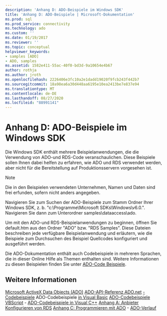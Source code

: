 ```yaml
---
description: 'Anhang D: ADO-Beispiele im Windows SDK'
title: 'Anhang D: ADO-Beispiele | Microsoft-Dokumentation'
ms.prod: sql
ms.prod_service: connectivity
ms.technology: ado
ms.custom: ''
ms.date: 01/19/2017
ms.reviewer: ''
ms.topic: conceptual
helpviewer_keywords:
- samples [ADO]
- ADO, samples
ms.assetid: 1582e411-55ac-40f0-bd3d-9a10654e4b67
author: rothja
ms.author: jroth
ms.openlocfilehash: 2226406e3fc10a2e1dadd19020f9fcb243f442b7
ms.sourcegitcommit: 18a98ea6a30d448aa6195e10ea2413be7e837e94
ms.translationtype: MT
ms.contentlocale: de-DE
ms.lasthandoff: 08/27/2020
ms.locfileid: "88991141"
---
```

# <a name="appendix-d-ado-samples-in-the-windows-sdk"></a>Anhang D: ADO-Beispiele im Windows SDK
Die Windows SDK enthält mehrere Beispielanwendungen, die die Verwendung von ADO-und RDS-Code veranschaulichen. Diese Beispiele sollen Ihnen dabei helfen zu erfahren, wie ADO und RDS verwendet werden, aber nicht für die Bereitstellung auf Produktionsservern vorgesehen ist.

> [!NOTE]
>  Die in den Beispielen verwendeten Unternehmen, Namen und Daten sind frei erfunden, sofern nicht anders angegeben.

 Navigieren Sie zum Suchen der ADO-Beispiele zum Stamm Ordner Ihrer Windows SDK, z. b. "c:\Programme\Microsoft SDKs\Windows\v6.0.". Navigieren Sie dann zum Unterordner samples\dataaccess\ado.

 Um mit den ADO-und RDS-Beispielanwendungen zu beginnen, öffnen Sie default.htm aus den Ordner "ADO" bzw. "RDS Samples". Diese Dateien beschreiben jede verfügbare Beispielanwendung und erläutern, wie die Beispiele zum Durchsuchen des Beispiel Quellcodes konfiguriert und ausgeführt werden.

 Die ADO-Dokumentation enthält auch Codebeispiele in mehreren Sprachen, die in dieser Online Hilfe als Themen enthalten sind. Weitere Informationen zu diesen Beispielen finden Sie unter [ADO-Code Beispiele](../../reference/ado-api/ado-code-examples.md).

## <a name="see-also"></a>Weitere Informationen
 [Microsoft ActiveX Data Objects (ADO)](../../microsoft-activex-data-objects-ado.md) [ADO-API-Referenz ADO.net](../../reference/ado-api/ado-api-reference.md) [-Codebeispiele](../../reference/ado-api/ado-code-examples.md) ADO-Codebeispiele [in Visual Basic](../../reference/ado-api/ado-code-examples-in-visual-basic.md) [ADO-Codebeispiele VBScript](../../reference/ado-api/ado-code-examples-vbscript.md) - [ADO-Codebeispiele in Visual C++](../../reference/ado-api/ado-code-examples-in-visual-c.md) [Anhang A: Anbieter](./appendix-a-providers.md) [Konfigurieren von RDS](../remote-data-service/configuring-rds.md) [Anhang C: Programmieren mit ADO](./appendix-c-programming-with-ado.md) - [ADO-Verlauf](../ado-history.md)
